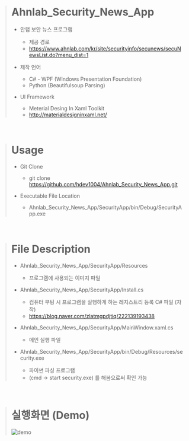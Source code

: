 > # Ahnlab_Security_News_App
> 
> - 안랩 보안 뉴스 프로그램
>     - 제공 경로
>     - https://www.ahnlab.com/kr/site/securityinfo/secunews/secuNewsList.do?menu_dist=1
> 
> - 제작 언어
>     - C# - WPF (Windows Presentation Foundation)
>     - Python (Beautifulsoup Parsing)
>  
> - UI Framework 
>     - Meterial Desing In Xaml Toolkit
>     - http://materialdesigninxaml.net/

<br/>

> # Usage
> - Git Clone
>   - git clone https://github.com/hdev1004/Ahnlab_Security_News_App.git
> 
> - Executable File Location
>   - Ahnlab_Security_News_App/SecurityApp/bin/Debug/SecurityApp.exe

<br/>

> # File Description
> - Ahnlab_Security_News_App/SecurityApp/Resources
>     - 프로그램에 사용되는 이미지 파일
> 
> - Ahnlab_Security_News_App/SecurityApp/Install.cs
>     - 컴퓨터 부팅 시 프로그램을 실행하게 하는 레지스트리 등록 C# 파일 (자작)
>     - https://blog.naver.com/zlatmgpdjtiq/222139193438
> 
> - Ahnlab_Security_News_App/SecurityApp/MainWindow.xaml.cs 
>     - 메인 실행 파일
> 
> - Ahnlab_Security_News_App/SecurityApp/bin/Debug/Resources/security.exe
>     - 파이썬 파싱 프로그램
>     - (cmd -> start security.exe) 를 해봄으로써 확인 가능 

<br/>

> # 실행화면 (Demo)
> ![demo](https://user-images.githubusercontent.com/59737252/129437943-7af36b08-0783-4a8e-9f7c-182967b2ee64.png)
